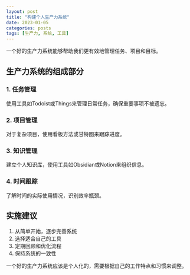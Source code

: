 ```yaml
---
layout: post
title: "构建个人生产力系统"
date: 2023-01-05
categories: posts
tags: [生产力, 系统, 工具]
---
```


一个好的生产力系统能够帮助我们更有效地管理任务、项目和目标。

## 生产力系统的组成部分

### 1. 任务管理
使用工具如Todoist或Things来管理日常任务，确保重要事项不被遗忘。

### 2. 项目管理
对于复杂项目，使用看板方法或甘特图来跟踪进度。

### 3. 知识管理
建立个人知识库，使用工具如Obsidian或Notion来组织信息。

### 4. 时间跟踪
了解时间的实际使用情况，识别效率瓶颈。

## 实施建议

1. 从简单开始，逐步完善系统
2. 选择适合自己的工具
3. 定期回顾和优化流程
4. 保持系统的一致性

一个好的生产力系统应该是个人化的，需要根据自己的工作特点和习惯来调整。
